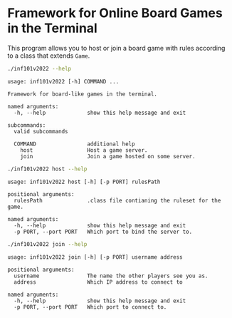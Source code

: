 # Framework for Online Board Games in the Terminal

This program allows you to host or join
a board game with rules according to
a class that extends `Game`.

```bash
./inf101v2022 --help
```
```
usage: inf101v2022 [-h] COMMAND ...

Framework for board-like games in the terminal.

named arguments:
  -h, --help             show this help message and exit

subcommands:
  valid subcommands

  COMMAND                additional help
    host                 Host a game server.
    join                 Join a game hosted on some server.
```

```bash
./inf101v2022 host --help
```
```
usage: inf101v2022 host [-h] [-p PORT] rulesPath

positional arguments:
  rulesPath              .class file contianing the ruleset for the game.

named arguments:
  -h, --help             show this help message and exit
  -p PORT, --port PORT   Which port to bind the server to.
```

```bash
./inf101v2022 join --help
```
```
usage: inf101v2022 join [-h] [-p PORT] username address

positional arguments:
  username               The name the other players see you as.
  address                Which IP address to connect to

named arguments:
  -h, --help             show this help message and exit
  -p PORT, --port PORT   Which port to connect to.
```
